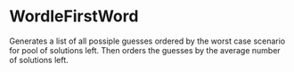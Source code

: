# WordleFirstWord
Generates a list of all possiple guesses ordered by the worst
case scenario for pool of solutions left.
Then orders the guesses by the average number of solutions left.
